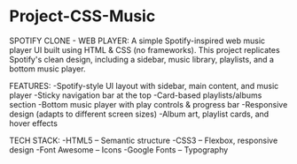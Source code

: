 # Project-CSS-Music
SPOTIFY CLONE - WEB PLAYER:
A simple Spotify-inspired web music player UI built using HTML & CSS (no frameworks).
This project replicates Spotify's clean design, including a sidebar, music library, playlists, and a bottom music player.

<!-- Rem will be in use insted of pixel  -->

FEATURES:
-Spotify-style UI layout with sidebar, main content, and music player
-Sticky navigation bar at the top
-Card-based playlists/albums section
-Bottom music player with play controls & progress bar
-Responsive design (adapts to different screen sizes)
-Album art, playlist cards, and hover effects

TECH STACK:
-HTML5 – Semantic structure
-CSS3 – Flexbox, responsive design
-Font Awesome – Icons
-Google Fonts – Typography